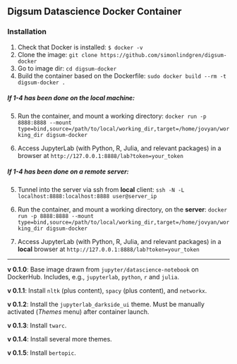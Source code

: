 ## Digsum Datascience Docker Container

### Installation

1. Check that Docker is installed: `$ docker -v`
2. Clone the image: `git clone https://github.com/simonlindgren/digsum-docker`
3. Go to image dir: `cd digsum-docker`
4. Build the container based on the Dockerfile: `sudo docker build --rm -t digsum-docker .`

##### If 1-4 has been done on the local machine:

5. Run the container, and mount a working directory: `docker run -p 8888:8888 --mount type=bind,source=/path/to/local/working_dir,target=/home/jovyan/working_dir digsum-docker`

6. Access JupyterLab (with Python, R, Julia, and relevant packages) in a browser at `http://127.0.0.1:8888/lab?token=your_token`

##### If 1-4 has been done on a remote server:

5. Tunnel into the server via ssh from **local** client: `ssh -N -L localhost:8888:localhost:8888 user@server_ip`
 
6. Run the container, and mount a working directory, on the **server**: `docker run -p 8888:8888 --mount type=bind,source=/path/to/local/working_dir,target=/home/jovyan/working_dir digsum-docker`

6. Access JupyterLab (with Python, R, Julia, and relevant packages) in a **local** browser at `http://127.0.0.1:8888/lab?token=your_token`


----

**v 0.1.0**: Base image drawn from `jupyter/datascience-notebook` on DockerHub. Includes, e.g., `jupyterlab`, `python`, `r` and `julia`.

**v 0.1.1**: Install `nltk` (plus content), `spacy` (plus content), and `networkx`.

**v 0.1.2**: Install the `jupyterlab_darkside_ui` theme. Must be manually activated (_Themes_ menu) after container launch.

**v 0.1.3**: Install `twarc`.

**v 0.1.4**: Install several more themes.

**v 0.1.5**: Install `bertopic`.


